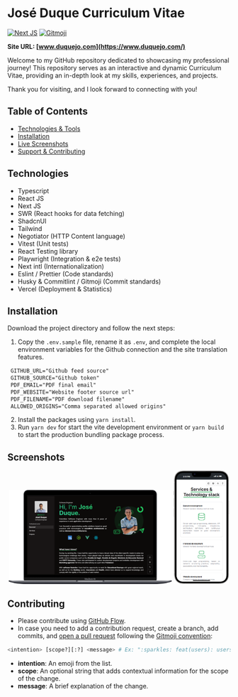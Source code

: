 # José Duque Curriculum Vitae

<a href="https://nextjs.org"><img src="https://img.shields.io/badge/Next.js-000000.svg?logo=nextdotjs" alt="Next JS"/></a>
<a href="https://gitmoji.dev"><img src="https://img.shields.io/badge/gitmoji-%20😜%20😍-FFDD67.svg?style=flat-square" alt="Gitmoji"/></a>

**Site URL: [www.duquejo.com](https://www.duquejo.com/)**

Welcome to my GitHub repository dedicated to showcasing my professional journey! This repository serves as an interactive and dynamic Curriculum Vitae, providing an in-depth look at my skills, experiences, and projects.

Thank you for visiting, and I look forward to connecting with you!

## Table of Contents

- [Technologies & Tools](#technologies)
- [Installation](#installation)
- [Live Screenshots](#screenshots)
- [Support & Contributing](#contributing)

## Technologies

- Typescript
- React JS
- Next JS
- SWR (React hooks for data fetching)
- ShadcnUI
- Tailwind
- Negotiator (HTTP Content language)
- Vitest (Unit tests)
- React Testing library
- Playwright (Integration & e2e tests)
- Next intl (Internationalization)
- Eslint / Prettier (Code standards)
- Husky & Commitlint / Gitmoji (Commit standards)
- Vercel (Deployment & Statistics)

## Installation

Download the project directory and follow the next steps:

1. Copy the `.env.sample` file, rename it as `.env`, and complete the local environment variables for the Github connection and the site translation features.

```dotenv
 GITHUB_URL="Github feed source"
 GITHUB_SOURCE="Github token"
 PDF_EMAIL="PDF final email"
 PDF_WEBSITE="Website footer source url"
 PDF_FILENAME="PDF download filename"
 ALLOWED_ORIGINS="Comma separated allowed origins"
```

2. Install the packages using `yarn install`.
3. Run `yarn dev` for start the vite development environment or `yarn build` to start the production bundling package process.

## Screenshots

<div style="display: block; text-align: center;"> 
  <img src="desktop.png" width="73%" />
  <img src="mobile.png" width="25%" />
</div>

## Contributing

- Please contribute using [GitHub Flow](https://guides.github.com/introduction/flow/).
- In case you need to add a contribution request, create a branch, add commits, and [open a pull request](https://github.com/duquejo/vue-cv/compare/) following the [Gitmoji convention](https://gitmoji.dev/):

```bash
<intention> [scope?][:?] <message> # Ex: ":sparkles: feat(users): users management feature"
```

- **intention**: An emoji from the list.
- **scope**: An optional string that adds contextual information for the scope of the change.
- **message**: A brief explanation of the change.
